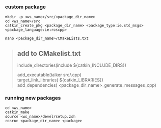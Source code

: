 ### custom package
    mkdir -p <ws_name>/src/<package_dir_name>
    cd <ws_name>/src
    catkin_create_pkg <package_dir_name> <package_type:ie.std_msgs> <package_language:ie:roscpp>
    
    nano <package_dir_name>/CMakeLists.txt

> ## add to CMakelist.txt
> include_directories(include ${catkin_INCLUDE_DIRS})
>
> add_executable(talker src/<package>.cpp)  
> target_link_libraries(<package> ${catkin_LIBRARIES})  
> add_dependencies(<package> <package_dir_name>_generate_messages_cpp)

### running new packages
    cd <ws_name>
    catkin_make
    source <ws_name>/devel/setup.zsh
    rosrun <package_dir_name> <package>
